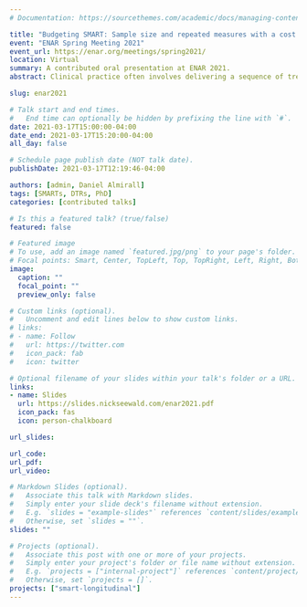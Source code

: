 ```yaml
---
# Documentation: https://sourcethemes.com/academic/docs/managing-content/

title: "Budgeting SMART: Sample size and repeated measures with a cost constraint in a longitudinal sequential, multiple-assignment randomized trial"
event: "ENAR Spring Meeting 2021"
event_url: https://enar.org/meetings/spring2021/
location: Virtual
summary: A contributed oral presentation at ENAR 2021.
abstract: Clinical practice often involves delivering a sequence of treatments which adapts to a patient’s changing needs. A dynamic treatment regimen (DTR) is a sequence of pre-specified decision rules which, based on a patient’s ongoing data, recommend interventions at multiple stages of treatment. The sequential, multiple-assignment randomized trial (SMART) is a tool which can be used in the development of a high-quality DTR. Often, SMARTs involve longitudinal outcomes collected over the course of the trial. An important consideration in the design of a longitudinal-outcome SMART, as with any trial, is both the sample size and number of measurement occasions. We develop sample size formulae for a common SMART design with a longitudinal outcome in which the primary aim is to compare, at end-of-study, two embedded DTRs which recommend different first-stage treatments. We discuss practical and statistical considerations in choosing between adding individuals or measurement occasions, subject to a fixed cost constraint, while respecting the unique features of a SMART, including modeling constraints and over/under-representation of sequences of treatment among participants.

slug: enar2021

# Talk start and end times.
#   End time can optionally be hidden by prefixing the line with `#`.
date: 2021-03-17T15:00:00-04:00
date_end: 2021-03-17T15:20:00-04:00
all_day: false

# Schedule page publish date (NOT talk date).
publishDate: 2021-03-17T12:19:46-04:00

authors: [admin, Daniel Almirall]
tags: [SMARTs, DTRs, PhD]
categories: [contributed talks]

# Is this a featured talk? (true/false)
featured: false

# Featured image
# To use, add an image named `featured.jpg/png` to your page's folder. 
# Focal points: Smart, Center, TopLeft, Top, TopRight, Left, Right, BottomLeft, Bottom, BottomRight.
image:
  caption: ""
  focal_point: ""
  preview_only: false

# Custom links (optional).
#   Uncomment and edit lines below to show custom links.
# links:
# - name: Follow
#   url: https://twitter.com
#   icon_pack: fab
#   icon: twitter

# Optional filename of your slides within your talk's folder or a URL.
links:
- name: Slides
  url: https://slides.nickseewald.com/enar2021.pdf
  icon_pack: fas
  icon: person-chalkboard

url_slides: 

url_code:
url_pdf:
url_video:

# Markdown Slides (optional).
#   Associate this talk with Markdown slides.
#   Simply enter your slide deck's filename without extension.
#   E.g. `slides = "example-slides"` references `content/slides/example-slides.md`.
#   Otherwise, set `slides = ""`.
slides: ""

# Projects (optional).
#   Associate this post with one or more of your projects.
#   Simply enter your project's folder or file name without extension.
#   E.g. `projects = ["internal-project"]` references `content/project/deep-learning/index.md`.
#   Otherwise, set `projects = []`.
projects: ["smart-longitudinal"]
---
```

